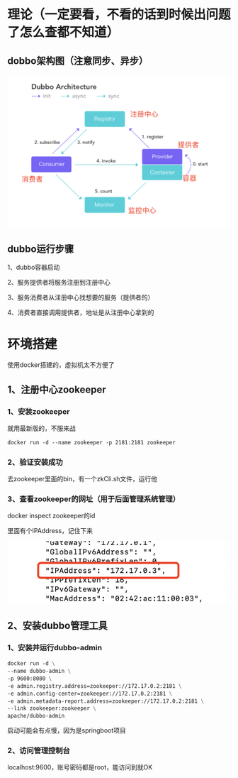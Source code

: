 # 理论（一定要看，不看的话到时候出问题了怎么查都不知道）

## dobbo架构图（注意同步、异步）

![dobbo架构图](./image/02-01.png)

## dubbo运行步骤

1、dubbo容器启动

2、服务提供者将服务注册到注册中心

3、服务消费者从注册中心找想要的服务（提供者的）

4、消费者直接调用提供者，地址是从注册中心拿到的

# 环境搭建

使用docker搭建的，虚拟机太不方便了

## 1、注册中心zookeeper

### 1、安装zookeeper

就用最新版的，不服来战

```dockerfile
docker run -d --name zookeeper -p 2181:2181 zookeeper
```

### 2、验证安装成功

去zookeeper里面的bin，有一个zkCli.sh文件，运行他

### 3、查看zookeeper的网址（用于后面管理系统管理）

docker inspect zookeeper的id

里面有个IPAddress，记住下来

![容器IP](./image/02-02.png)

## 2、安装dubbo管理工具

### 1、安装并运行dubbo-admin

```dockerfile
docker run -d \
--name dubbo-admin \
-p 9600:8080 \
-e admin.registry.address=zookeeper://172.17.0.2:2181 \
-e admin.config-center=zookeeper://172.17.0.2:2181 \
-e admin.metadata-report.address=zookeeper://172.17.0.2:2181 \
--link zookeeper:zookeeper \
apache/dubbo-admin
```

启动可能会有点慢，因为是springboot项目

### 2、访问管理控制台

localhost:9600，账号密码都是root，能访问到就OK

